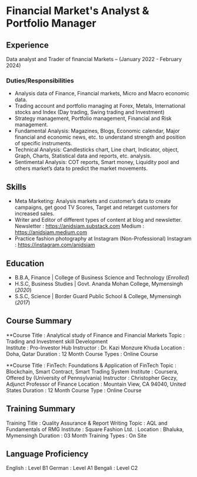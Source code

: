 # Financial Market's Analyst & Portfolio Manager

## Experience
Data analyst and Trader of financial Markets – (January 2022 - February 2024)
### Duties/Responsibilities
- Analysis data of Finance, Financial markets, Micro and Macro economic data.
- Trading account and portfolio managing at Forex, Metals, International 
  stocks and Index (Day trading, Swing trading and Investment)
- Strategy management, Portfolio management, Financial and Risk management.
- Fundamental Analysis: Magazines, Blogs, Economic calendar, Major financial 
  and economic news, etc. to understand strength and position of specific 
  instruments.
- Technical Analysis: Candlesticks chart, Line chart, Indicator, object, 
  Graph, Charts, Statistical data and reports, etc. analysis.
- Sentimental Analysis: COT reports, Smart money, Liquidity pool and others 
  market’s data to predict the market movements.

## Skills
- Meta Marketing: Analysis markets and customer’s data to create campaigns, 
  get good TV Scores, Target and retarget customers for increased sales.
- Writer and Editor of different types of content at blog and newsletter.
  Newsletter : https://anidsiam.substack.com 
  Medium : https://anidsiam.medium.com
- Practice fashion photography at Instagram (Non-Professional) 
  Instagram : https://instagram.com/anidsiam
  
## Education
- B.B.A, Finance | College of Business Science and Technology (_Enrolled_)
- H.S.C, Business Studies | Govt. Ananda Mohan College, Mymensingh (_2020_)
- S.S.C, Science | Border Guard Public School & College, Mymensingh (_2017_)

## Course Summary
**Course Title        : Analytical study of Finance and Financial Markets
Topic               : Trading and Investment skill Development  
Institute           : Pro-Investor Hub
Instructor          : Dr. Kazi Monzure Khuda
Location            : Doha, Qatar 
Duration            : 12 Month
Course Types        : Online Course

**Course Title      : FinTech: Foundations & Application of FinTech
Topic               : Blockchain, Smart Contract, Smart Trading System
Institute           : Coursera, Offered by (University of Pennsylvania)
Instructor          : Christopher Geczy, Adjunct Professor of Finance
Location            : Mountain View, CA 94040, United States
Duration            : 12 Month
Course Type         : Online Course

## Training Summary
Training Title        : Quality Assurance & Report Writing
Topic                 : AQL and Fundamentals of RMG
Institute             : Square Fashion Ltd.			: 
Location              : Bhaluka, Mymensingh 
Duration              : 03 Month
Training Types        : On Site

## Language Proficiency
English : Level B1
German  : Level A1
Bengali : Level C2 
